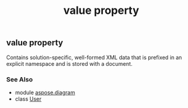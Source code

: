 ﻿---
title: value property
second_title: Aspose.Diagram for Python via .NET API References
description: 
type: docs
weight: 80
url: /python-net/aspose.diagram/user/value/
is_root: false
---

## value property


Contains solution-specific, well-formed XML data that is prefixed in an explicit namespace and is stored with a document.

### See Also
* module [aspose.diagram](../../)
* class [User](/diagram/python-net/aspose.diagram/user)
